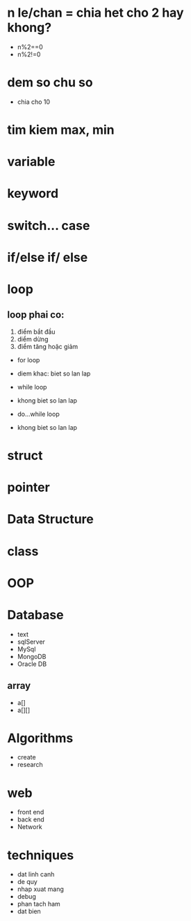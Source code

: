 # n le/chan = chia het cho 2 hay khong?
- n%2==0
- n%2!=0
# dem so chu so
- chia cho 10
# tim kiem max, min

# variable
# keyword
# switch... case
# if/else if/ else
# loop
## loop phai co:
1. điểm bắt đầu 
2. diểm dừng
3. điểm tăng hoặc giảm
- for loop
+ diem khac: biet so lan lap
- while loop
+ khong biet so lan lap
- do...while loop
+ khong biet so lan lap
# struct
# pointer
# Data Structure
# class
# OOP
# Database
- text
- sqlServer
- MySql
- MongoDB
- Oracle DB
## array
- a[]
- a[][]
# Algorithms
- create
- research
# web
- front end
- back end
- Network
# techniques
- dat linh canh
- de quy
- nhap xuat mang
- debug
- phan tach ham
- dat bien